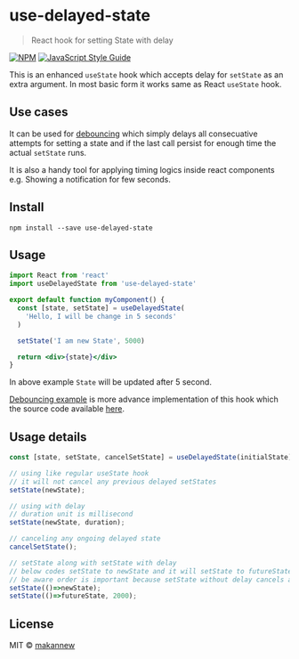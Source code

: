 # use-delayed-state

> React hook for setting State with delay

[![NPM](https://img.shields.io/npm/v/use-delayed-state.svg)](https://www.npmjs.com/package/use-delayed-state) [![JavaScript Style Guide](https://img.shields.io/badge/code_style-standard-brightgreen.svg)](https://standardjs.com)

This is an enhanced `useState` hook which accepts delay for `setState` as an extra argument. In most basic form it works same as React `useState` hook.

## Use cases

It can be used for [debouncing](https://css-tricks.com/debouncing-throttling-explained-examples/#article-header-id-0) which simply delays all consecuative attempts for setting a state and if the last call persist for enough time the actual `setState` runs.

It is also a handy tool for applying timing logics inside react components e.g. Showing a notification for few seconds.




## Install

```console
npm install --save use-delayed-state
```

## Usage

```jsx
import React from 'react'
import useDelayedState from 'use-delayed-state'

export default function myComponent() {
  const [state, setState] = useDelayedState(
    'Hello, I will be change in 5 seconds'
  )

  setState('I am new State', 5000)

  return <div>{state}</div>
}
```
In above example `State` will be updated after 5 second.

[Debouncing example](https://makannew.github.io/use-delayed-state/) is more advance implementation of this hook which the source code available [here](https://github.com/makannew/use-delayed-state/blob/master/example/src/App.js).

## Usage details



```jsx
const [state, setState, cancelSetState] = useDelayedState(initialState);

// using like regular useState hook
// it will not cancel any previous delayed setStates
setState(newState);

// using with delay
// duration unit is millisecond
setState(newState, duration);

// canceling any ongoing delayed state
cancelSetState();

// setState along with setState with delay
// below codes setState to newState and it will setState to futureState after 2s
// be aware order is important because setState without delay cancels all ongoing delayed setStates
setState(()=>newState);
setState(()=>futureState, 2000);
```




## License

MIT © [makannew](https://github.com/makannew)
